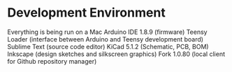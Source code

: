 # Development Environment
Everything is being run on a Mac
Arduino IDE 1.8.9 (firmware)
Teensy Loader (interface between Arduino and Teensy development board)
Sublime Text (source code editor)
KiCad 5.1.2 (Schematic, PCB, BOM)
Inkscape (design sketches and silkscreen graphics)
Fork 1.0.80 (local client for Github repository manager)

